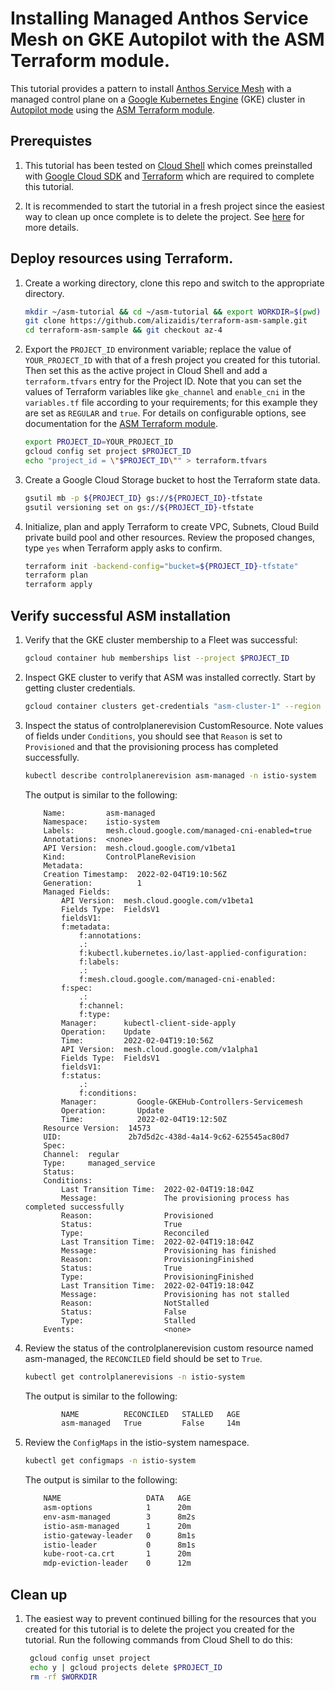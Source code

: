 # Installing Managed Anthos Service Mesh on GKE Autopilot with the ASM Terraform module.

This tutorial provides a pattern to install [Anthos Service Mesh](https://cloud.google.com/service-mesh/docs/overview) with a managed control plane on a [Google Kubernetes Engine](https://cloud.google.com/kubernetes-engine/docs/concepts/kubernetes-engine-overview) (GKE) cluster in [Autopilot mode](https://cloud.google.com/kubernetes-engine/docs/concepts/autopilot-overview) using the [ASM Terraform module](https://github.com/terraform-google-modules/terraform-google-kubernetes-engine/tree/master/modules/asm).

## Prerequistes 

1. This tutorial has been tested on [Cloud Shell](https://shell.cloud.google.com) which comes preinstalled with [Google Cloud SDK](https://cloud.google.com/sdk) and [Terraform](https://www.terraform.io/) which are required to complete this tutorial.

2. It is recommended to start the tutorial in a fresh project since the easiest way to clean up once complete is to delete the project. See [here](https://cloud.google.com/resource-manager/docs/creating-managing-projects) for more details.

## Deploy resources using Terraform.

1. Create a working directory, clone this repo and switch to the appropriate directory.

    ```bash
    mkdir ~/asm-tutorial && cd ~/asm-tutorial && export WORKDIR=$(pwd)
    git clone https://github.com/alizaidis/terraform-asm-sample.git
    cd terraform-asm-sample && git checkout az-4
    ```

1. Export the `PROJECT_ID` environment variable; replace the value of `YOUR_PROJECT_ID` with that of a fresh project you created for this tutorial. Then set this as the active project in Cloud Shell and add a `terraform.tfvars` entry for the Project ID. Note that you can set the values of Terraform variables like `gke_channel` and `enable_cni` in the `variables.tf` file according to your requirements; for this example they are set as `REGULAR` and `true`. For details on configurable options, see documentation for the [ASM Terraform module](https://github.com/terraform-google-modules/terraform-google-kubernetes-engine/tree/master/modules/asm). 

    ```bash
    export PROJECT_ID=YOUR_PROJECT_ID
    gcloud config set project $PROJECT_ID
    echo "project_id = \"$PROJECT_ID\"" > terraform.tfvars
    ```


1. Create a Google Cloud Storage bucket to host the Terraform state data. 

    ```bash
    gsutil mb -p ${PROJECT_ID} gs://${PROJECT_ID}-tfstate
    gsutil versioning set on gs://${PROJECT_ID}-tfstate
    ```


1. Initialize, plan and apply Terraform to create VPC, Subnets, Cloud Build private build pool and other resources. Review the proposed changes, type `yes` when Terraform apply asks to confirm.

    ```bash
    terraform init -backend-config="bucket=${PROJECT_ID}-tfstate"
    terraform plan
    terraform apply
    ```

## Verify successful ASM installation

1. Verify that the GKE cluster membership to a Fleet was successful:

    ```bash
    gcloud container hub memberships list --project $PROJECT_ID
    ```

1. Inspect GKE cluster to verify that ASM was installed correctly. Start by getting cluster credentials.

    ```bash
    gcloud container clusters get-credentials "asm-cluster-1" --region "us-central1" --project $PROJECT_ID
    ```

1. Inspect the status of controlplanerevision CustomResource. Note values of fields under `Conditions`, you should see that `Reason` is set to `Provisioned` and that the provisioning process has completed successfully.

    ```bash
    kubectl describe controlplanerevision asm-managed -n istio-system
    ```

    The output is similar to the following:

    ```
        Name:         asm-managed
        Namespace:    istio-system
        Labels:       mesh.cloud.google.com/managed-cni-enabled=true
        Annotations:  <none>
        API Version:  mesh.cloud.google.com/v1beta1
        Kind:         ControlPlaneRevision
        Metadata:
        Creation Timestamp:  2022-02-04T19:10:56Z
        Generation:          1
        Managed Fields:
            API Version:  mesh.cloud.google.com/v1beta1
            Fields Type:  FieldsV1
            fieldsV1:
            f:metadata:
                f:annotations:
                .:
                f:kubectl.kubernetes.io/last-applied-configuration:
                f:labels:
                .:
                f:mesh.cloud.google.com/managed-cni-enabled:
            f:spec:
                .:
                f:channel:
                f:type:
            Manager:      kubectl-client-side-apply
            Operation:    Update
            Time:         2022-02-04T19:10:56Z
            API Version:  mesh.cloud.google.com/v1alpha1
            Fields Type:  FieldsV1
            fieldsV1:
            f:status:
                .:
                f:conditions:
            Manager:         Google-GKEHub-Controllers-Servicemesh
            Operation:       Update
            Time:            2022-02-04T19:12:50Z
        Resource Version:  14573
        UID:               2b7d5d2c-438d-4a14-9c62-625545ac80d7
        Spec:
        Channel:  regular
        Type:     managed_service
        Status:
        Conditions:
            Last Transition Time:  2022-02-04T19:18:04Z
            Message:               The provisioning process has completed successfully
            Reason:                Provisioned
            Status:                True
            Type:                  Reconciled
            Last Transition Time:  2022-02-04T19:18:04Z
            Message:               Provisioning has finished
            Reason:                ProvisioningFinished
            Status:                True
            Type:                  ProvisioningFinished
            Last Transition Time:  2022-02-04T19:18:04Z
            Message:               Provisioning has not stalled
            Reason:                NotStalled
            Status:                False
            Type:                  Stalled
        Events:                    <none>
    ```
    
1. Review the status of the controlplanerevision custom resource named asm-managed, the `RECONCILED` field should be set to `True`.
    
    ```bash
    kubectl get controlplanerevisions -n istio-system
    ```

    The output is similar to the following:

    ```bash
            NAME          RECONCILED   STALLED   AGE
            asm-managed   True         False     14m
    ```

1. Review the `ConfigMaps` in the istio-system namespace.

    ```bash
    kubectl get configmaps -n istio-system
    ```

    The output is similar to the following:
 
    ```bash
        NAME                   DATA   AGE
        asm-options            1      20m
        env-asm-managed        3      8m2s
        istio-asm-managed      1      20m
        istio-gateway-leader   0      8m1s
        istio-leader           0      8m1s
        kube-root-ca.crt       1      20m
        mdp-eviction-leader    0      12m
    ```

## Clean up

1. The easiest way to prevent continued billing for the resources that you created for this tutorial is to delete the project you created for the tutorial. Run the following commands from Cloud Shell to do this:

   ```bash
    gcloud config unset project
    echo y | gcloud projects delete $PROJECT_ID
    rm -rf $WORKDIR
    ```
